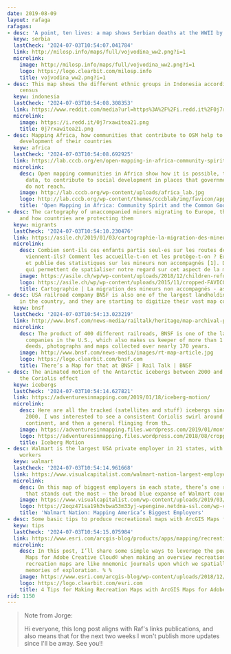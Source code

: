 ```yaml
---
date: 2019-08-09
layout: rafaga
rafagas:
- desc: 'A point, ten lives: a map shows Serbian deaths at the WWII by ethnic group'
  keyw: serbia
  lastCheck: '2024-07-03T10:54:07.041784'
  link: http://milosp.info/maps/full/vojvodina_ww2.png?i=1
  microlink:
    image: http://milosp.info/maps/full/vojvodina_ww2.png?i=1
    logo: https://logo.clearbit.com/milosp.info
    title: vojvodina_ww2.png?i=1
- desc: This map shows the different ethnic groups in Indonesia according to 2010
    census
  keyw: indonesia
  lastCheck: '2024-07-03T10:54:08.308353'
  link: https://www.reddit.com/media?url=https%3A%2F%2Fi.redd.it%2F0j7rxawitea21.png
  microlink:
    image: https://i.redd.it/0j7rxawitea21.png
    title: 0j7rxawitea21.png
- desc: Mapping Africa, how communities that contribute to OSM help to the social
    development of their countries
  keyw: africa
  lastCheck: '2024-07-03T10:54:08.692925'
  link: https://lab.cccb.org/en/open-mapping-in-africa-community-spirit-and-the-common-good/
  microlink:
    desc: Open mapping communities in Africa show how it is possible, through open
      data, to contribute to social development in places that government and businesses
      do not reach.
    image: http://lab.cccb.org/wp-content/uploads/africa_lab.jpg
    logo: http://lab.cccb.org/wp-content/themes/cccblab/img/favicon/apple-touch-icon-152x152.png
    title: 'Open Mapping in Africa: Community Spirit and the Common Good | CCCB LAB'
- desc: The cartography of unaccompanied minors migrating to Europe, their origin,
    and how countries are protecting them
  keyw: migrants
  lastCheck: '2024-07-03T10:54:10.230476'
  link: https://asile.ch/2019/01/03/cartographie-la-migration-des-mineurs-non-accompagnes-2/
  microlink:
    desc: Combien sont-ils ces enfants partis seul·es sur les routes de l’exil? D’où
      viennent-ils? Comment les accueille-t-on et les protège-t-on ? Eurostat développe
      et publie des statistiques sur les mineurs non accompagnés [1]. Des données
      qui permettent de spatialiser notre regard sur cet aspect de la mig…
    image: https://asile.ch/wp/wp-content/uploads/2018/12/children-refugees-2017-1.jpg
    logo: https://asile.ch/wp/wp-content/uploads/2015/11/cropped-FAVICON20151-192x192.jpg
    title: Cartographie | La migration des mineurs non accompagnés - asile.ch
- desc: USA railroad company BNSF is also one of the largest landholding companies
    in the country, and they are starting to digitize their vast map collection
  keyw: bnsf
  lastCheck: '2024-07-03T10:54:13.023219'
  link: http://www.bnsf.com/news-media/railtalk/heritage/map-archival-project.html
  microlink:
    desc: The product of 400 different railroads, BNSF is one of the largest landholding
      companies in the U.S., which also makes us keeper of more than 1 million contracts,
      deeds, photographs and maps collected over nearly 170 years.
    image: http://www.bnsf.com/news-media/images/rt-map-article.jpg
    logo: https://logo.clearbit.com/bnsf.com
    title: There’s a Map for that at BNSF | Rail Talk | BNSF
- desc: The animated motion of the Antarctic icebergs between 2000 and 2019 highlights
    the Coriolis effect
  keyw: icebergs
  lastCheck: '2024-07-03T10:54:14.627821'
  link: https://adventuresinmapping.com/2019/01/18/iceberg-motion/
  microlink:
    desc: Here are all the tracked (satellites and stuff) icebergs since the year
      2000. I was interested to see a consistent Coriolis swirl around the Antarctic
      continent, and then a general flinging from th…
    image: https://adventuresinmapping.files.wordpress.com/2019/01/monthlyiceberganimation_tiny.gif
    logo: https://adventuresinmapping.files.wordpress.com/2018/08/cropped-earlyjohn.jpg?w=192
    title: Iceberg Motion
- desc: Walmart is the largest USA private employer in 21 states, with 1.5 million
    workers
  keyw: walmart
  lastCheck: '2024-07-03T10:54:14.961668'
  link: https://www.visualcapitalist.com/walmart-nation-largest-employers/
  microlink:
    desc: On this map of biggest employers in each state, there’s one regional trend
      that stands out the most – the broad blue expanse of Walmart country.
    image: https://www.visualcapitalist.com/wp-content/uploads/2019/03/walmart-nation-2018-prev-1000x600.jpg
    logo: https://2oqz471sa19h3vbwa53m33yj-wpengine.netdna-ssl.com/wp-content/uploads/2019/03/vc-header-logo-1.png
    title: 'Walmart Nation: Mapping America’s Biggest Employers'
- desc: Some basic tips to produce recreational maps with ArcGIS Maps for Adobe CC
  keyw: tips
  lastCheck: '2024-07-03T10:54:15.075984'
  link: https://www.esri.com/arcgis-blog/products/apps/mapping/recreation-maps-with-arcgis-maps-for-adobe-creative-cloud/
  microlink:
    desc: In this post, I’ll share some simple ways to leverage the power of ArcGIS
      Maps for Adobe Creative Cloud© when making an overview recreation map. Overview
      recreation maps are like mnemonic journals upon which we spatially situate our
      memories of exploration. % %
    image: https://www.esri.com/arcgis-blog/wp-content/uploads/2018/12/RRG_Banner_cardSmall.jpg
    logo: https://logo.clearbit.com/esri.com
    title: 4 Tips for Making Recreation Maps with ArcGIS Maps for Adobe Creative Cloud©
rid: 1150
---
```


> Note from Jorge:
>
> Hi everyone, this long post aligns with Raf's links publications, and also means that for the next two weeks I won't publish more updates since I'll be away. See you!!